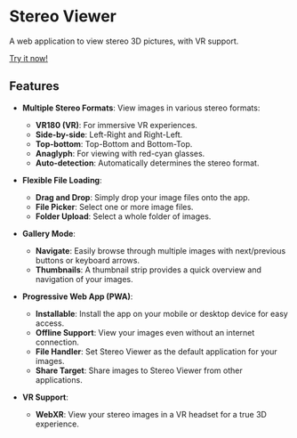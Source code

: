 # Stereo Viewer

A web application to view stereo 3D pictures, with VR support.

[Try it now!](https://stereo-viewer.com/)

## Features

*   **Multiple Stereo Formats**: View images in various stereo formats:
    *   **VR180 (VR)**: For immersive VR experiences.
    *   **Side-by-side**: Left-Right and Right-Left.
    *   **Top-bottom**: Top-Bottom and Bottom-Top.
    *   **Anaglyph**: For viewing with red-cyan glasses.
    *   **Auto-detection**: Automatically determines the stereo format.

*   **Flexible File Loading**:
    *   **Drag and Drop**: Simply drop your image files onto the app.
    *   **File Picker**: Select one or more image files.
    *   **Folder Upload**: Select a whole folder of images.

*   **Gallery Mode**:
    *   **Navigate**: Easily browse through multiple images with next/previous buttons or keyboard arrows.
    *   **Thumbnails**: A thumbnail strip provides a quick overview and navigation of your images.

*   **Progressive Web App (PWA)**:
    *   **Installable**: Install the app on your mobile or desktop device for easy access.
    *   **Offline Support**: View your images even without an internet connection.
    *   **File Handler**: Set Stereo Viewer as the default application for your images.
    *   **Share Target**: Share images to Stereo Viewer from other applications.

*   **VR Support**:
    *   **WebXR**: View your stereo images in a VR headset for a true 3D experience.